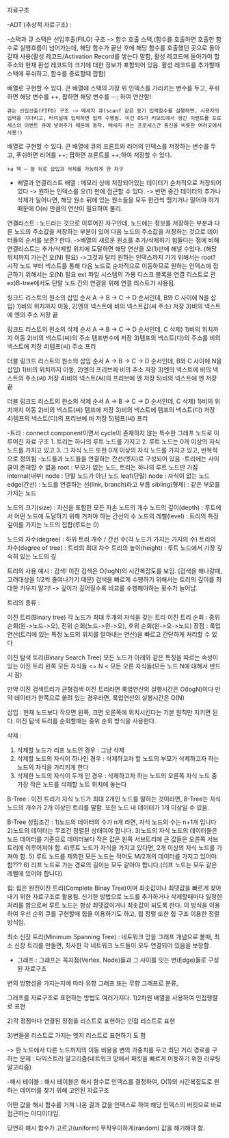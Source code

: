 자료구조

-ADT (추상적 자료구조) : 

-스택과 큐
	스택은 선입후출(FILO) 구조 -> 함수 호출 스택,(함수를 호출하면 호출한 함수로 실행흐름이 넘어가는데, 해당 함수가 끝난 후에 해당 함수를 호출했던 곳으로 돌아갈때 사용(활성 레코드/Activation Record를 쌓는다 말함, 활성 레코드에 돌아가야 할 주소와 현재 환성 레코드의 크기에 대한 정보가 포함되어 있음. 활성 레코드를 추가할때 스택에 푸쉬하고, 함수를 종료할때 팝함)

배열로 구현할 수 있다. 큰 배열에 스택의 가장 위 인덱스를 가리키는 변수를 두고, 푸쉬하면 해당 변수를 ++, 팝하면 해당 변수를 --; 하여 연산함!



	큐는 선입선출(FIFO) 구조 -> 메세지 큐(scanf 같은 동기 입력함수를 실행하면, 사용자의 입력을 기다리고, 터미널에 입력하면 입력 수행됨. 이건 OS가 키보드에서 생긴 이벤트를 프로세스의 이벤트 큐에 넣어주기 때문에 동작. 메세지 큐는 프로세스간 통신을 비롯한 여러곳에서 사용!)

배열로 구현할 수 있다. 큰 배열에 큐의 프론트와 리어의 인덱스를 저장하는 변수를 두고, 푸쉬하면 리어를 ++; 팝하면 프론트를 ++;하여 저장할 수 있다.

	+a 덱 – 앞 뒤로 삽입과 삭제를 가능하게 한 자구

- 배열과 연결리스트
배열 : 메모리 상에 저장되어있는 데이터가 순차적으로 저장되어 있다 
-> 원하는 인덱스를 오(1) 만에 접근할 수 있다.
-> 반면 중간 데이터의 추가나 삭제가 일어나면, 해당 원소 뒤에 있는 원소들을 모두 한칸씩 땡기거나 밀어야 하기때문에 O(n) 만큼의 연산이 필요하여 불리.

연결리스트 : 노드라는 것으로 이루어진 자구인데, 노드에는 정보를 저장하는 부분과 다른 노드의 주소값을 저장하는 부분이 있어 다음 노드의 주소값을 저장하는 것으로 데이터들의 순서를 보존? 한다.
->배열의 새로운 원소를 추가/삭제하기 힘들다는 점에 비해 연결리스트는 추가/삭제할 위치에 도달하면 해당 연산을 오(1)만에 해낼 수있다. (해당 위치까지 가는건 오(N) 필요)
->그것과 달리 원하는 인덱스까지 가기 위해서는 root? 시작 노드 부터 넥스트를 통해 다음 노드로 순차적으로 이동하므로 원하는 인덱스에 접근하기 위해서는 오(N) 필요
ex) 파일 시스템의 가용 디스크 블록을 연결 리스트로 관
ex)B-tree에서도 단말 노드 간의 연결을 위해 연결 리스트가 사용됨.

링크드 리스트의 원소의 삽입 순서
A -> B -> C -> D 순서인데, B와 C 사이에 N을 삽입)
1)비의 위치까지 이동,
2)엔의 넥스트에 비의 넥스트값(씨 주소) 저장
3)비의 넥스트에 엔의 주소 저장
끝

링크드 리스트의 원소의 삭제 순서
A -> B -> C -> D 순서인데, C 삭제)
1)비의 위치까지 이동
2)비의 넥스트(씨)의 주소 템프변수에 저장
3)템프의 넥스트(디)의 주소를 비의 넥스트에 저장
4)템프(씨) 주소 프리

더블 링크드 리스트의 원소의 삽입 순서
A -> B -> C -> D 순서인데, B와 C 사이에 N을 삽입)
1)비의 위치까지 이동,
2)엔의 프리브에 비의 주소 저장
3)엔의 넥스트에 비의 넥스트의 주소(씨) 저장
4)비의 넥스트(씨)의 프리브에 엔 저장
5)비의 넥스트에 엔 저장
끝

더블 링크드 리스트의 원소의 삭제 순서
A -> B -> C -> D 순서인데, C 삭제)
1)비의 위치까지 이동
2)비의 넥스트(씨) 템프에 저장
3)비의 넥스트에 템프의 넥스트(디) 저장
4)템프의 넥스트(디)의 프리브에 비 저장
5)템프(씨) 프리


-트리 : connect component이면서 cycle이 존재하지 않는 특수한 그래프
노드로 이루어진 자료 구조
	1. 트리는 하나의 루트 노드를 가지고
	2. 루트 노드는 0개 이상의 자식 노드를 가지고 있고
	3. 그 자식 노드 또한 0개 이상의 자식 노드를 가지고 있고, 반복적으로 정의됨
-노드들과 노드들을 연결하는 간선(엣지)로 구성되어 있음
-트리에는 사이클이 존재할 수 없음
root : 부모가 없는 노드, 트리는 하나의 루트 노드만 가짐
internal(내부) node : 단말 노드가 아닌 노드
leaf(단말) node : 자식이 없는 노드
edge(간선) : 노드를 연결하는 선(link, branch)라고 부름 
sibling(형제) : 같은 부모를 가지는 노드

노드의 크기(size) : 자신을 포함한 모든 자손 노드의 개수
노드의 깊이(depth) : 루트에서 어떤 노드에 도달하기 위해 거처야 하는 간선의 수
노드의 레벨(level) : 트리의 특정 깊이를 가지는 노드의 집합(루트는 0)

노드의 차수(degree) : 하위 트리 개수 / 간선 수(각 노드가 가지는 가지의 수)
트리의 차수(degree of tree) : 트리의 최대 차수
트리의 높이(height) : 루트 노드에서 가장 깊숙히 있는 노드의 깊

트리의 사용 예시 : 검색!
이진 검색은 O(logN)의 시간복잡도를 보임. (검색을 해나갈때, 고려대상을 1/2씩 줄여나가기 때문)
검색을 빠르게 수행하기 위해서는 트리의 깊이를 최대한 키우지 말기! -> 깊이가 깊어질수록 비교를 수행해야하는 횟수가 늘어남.

트리의 종류 : 


이진 트리(Binary tree)
	각 노드가 최대 두개의 자식을 갖는 트리
	이진 트리 순회 : 중위 순회(왼->노드->오), 전위 순회(노드->왼->오), 후위 순회(왼->오->노드)
	장점 : 룩업연산(트리에 있는 특정 노드의 위치를 알아내는 연산)을 빠르고 간단하게 처리할 수 있다



이진 탐색 트리(Binary Search Tree)
	모든 노드가 아래와 같은 특징을 따르는 속성이 있는 이진 트리
	왼쪽 모든 자식들 <= N < 모든 오른 자식들(모든 노드 N에 대해서 반드시 참)

 
만약 이진 검색트리가 균형검색 이진 트리라면 룩업연산의 실행시간은 O(logN)이다
만약 데이터가 한쪽으로 쏠려 있는 경우라면, 룩업연산의 실행시간은 O(N)

삽입 : 현재 노드보다 작으면 왼쪽, 크면 오른쪽에 위치시킨다는 기본 원칙만 지키면 된다.
이진 탐색 트리를 순회할때는 중위 순회 방식을 사용한다.

삭제 : 
1) 삭제할 노드가 리프 노드인 경우 : 그냥 삭제
2) 삭제할 노드의 자식이 하나인 경우 : 삭제하고자 할 노드의 부모가 삭제하고자 하는 노드의 자식을 가리키게 한다
3) 삭제한 노드의 자식이 두개 인 경우 : 삭제하고자 하는 노드의 오른쪽 자식 노드 중 가장 작은 노드를 삭제할 노트 위치에 놓는다


B-Tree : 이진 트리가 자식 노드가 최대 2개인 노드를 말하는 것이라면, B-Tree는 자식 노드의 개수가 2개 이상인 트리를 말함. 또한 노드 내 데이터가 1개 이상일 수 있음.

B-Tree 성립조건 :
1)노드의 데이터의 수가 n개 라면, 자식 노드의 수는 n+1개 입니다
2)노드의 데이터는 무조건 정렬된 상태여야 합니다.
3)노드의 자식 노드의 데이터들은 노드 데이터를 기준으로 데이터보다 작은 값은 왼쪽 서브트리에 큰 값들은 오른쪽 서브트리에 이루어져야 함.
4)루트 노드가 자식을 가지고 있다면, 2개 이상의 자식 노드를 가져야 함.
5) 루트 노드를 제외한 모든 노드는 적어도 M/2개의 데이터를 가지고 있어야 함???
6) 리프 노드로 가는 경로의 길이는 모두 같아야 합니다.(리프 노드는 모두 같은 레벨에 있어야 합니다)

힙: 힙은 완전이진 트리(Complete Binay Tree)이며 최솟값이나 최댓값을 빠르게 찾아내기 위한 자료구조로 활용됨. 신기한 방법으로 노드를 추가하거나 삭제할때마다 일정한 처리를 함으로써 루트 노드는 항상 최댓값이거나 최솟값이 되도록 한다.
이 방식을 이용하여 우선 순위 큐를 구현할때 힙을 이용하기도 하고, 힙 정렬 또한 힙 구조 이용한 정렬방식임.

최소 신장 트리(Minimum Spanning Tree) : 네트워크 망을 그래프 개념으로 볼때, 최소 신장 트리를 만들면, 최사한 각 네트워크 노드들이 모두 연결되어 있음을 보장함.


- 그래프 : 그래프는 꼭지점(Vertex, Node)들과 그 사이를 잇는 변(Edge)들로 구성된 자료구조

변의 방향성을 가지는지에 따라 유향 그래프 또는 무향 그래프로 분류,

그래프를 자료구조로 표현하는 방법도 여러가지다.
1)2차원 배열을 사용하여 인접행렬로 표현

2)각 정점마다 연결된 정점을 리스트로 표현하는 인접 리스트로 표현

3)변들을 리스트로 가지는 엣지 리스트로 표현하기 도 함

-> 한 노드에서 다른 노드까지의 이동 비용을 변의 가중치를 두고 최단 거리 경로를 구하는 문제 : 다익스트라 알고리즘(네트워크 망에서 패킷을 빠르게 이동하기 위한 라우팅 알고리즘)


-해시 테이블
: 해시 테이블은 해시 함수로 인덱스를 결정하여, O(1)의 시간복잡도로 원하는 데이터를 찾기 위해 고안된 자료구조

어떤 값을 해시 함수를 거져 나온 결과 값을 인덱스로 하여 해당 인덱스의 버킷으로 바로 접근하는 아디이더임.

당연히 해시 함수가 고르고(uniform) 무작우이하게(random) 값을 해기해야 함.

